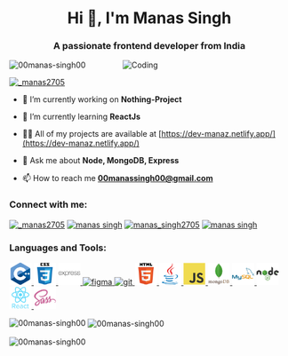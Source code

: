 <h1 align="center">Hi 👋, I'm Manas Singh</h1>
<h3 align="center">A passionate frontend developer from India</h3>
<img align="right" width="300" alt="Coding" src="https://media3.giphy.com/media/v1.Y2lkPTc5MGI3NjExZG02ZDI5a3RyOWEwdTlsZTVicnhvamRsY2plczdwcDk4d2dnZWZldCZlcD12MV9pbnRlcm5hbF9naWZfYnlfaWQmY3Q9Zw/R03zWv5p1oNSQd91EP/giphy.gif">

<p align="left"> <img src="https://komarev.com/ghpvc/?username=00manas-singh00&label=Profile%20views&color=0e75b6&style=flat" alt="00manas-singh00" /> </p>

<p align="left"> <a href="https://twitter.com/_manas2705" target="blank"><img src="https://img.shields.io/twitter/follow/_manas2705?logo=twitter&style=for-the-badge" alt="_manas2705" /></a> </p>

- 🔭 I’m currently working on **Nothing-Project**

- 🌱 I’m currently learning **ReactJs**

- 👨‍💻 All of my projects are available at [https://dev-manaz.netlify.app/](https://dev-manaz.netlify.app/)

- 💬 Ask me about **Node, MongoDB, Express**

- 📫 How to reach me **00manassingh00@gmail.com**

<h3 align="left">Connect with me:</h3>
<p align="left">
<a href="https://twitter.com/_manas2705" target="blank"><img align="center" src="https://raw.githubusercontent.com/rahuldkjain/github-profile-readme-generator/master/src/images/icons/Social/twitter.svg" alt="_manas2705" height="30" width="40" /></a>
<a href="https://linkedin.com/in/manas singh" target="blank"><img align="center" src="https://raw.githubusercontent.com/rahuldkjain/github-profile-readme-generator/master/src/images/icons/Social/linked-in-alt.svg" alt="manas singh" height="30" width="40" /></a>
<a href="https://instagram.com/manas_singh2705" target="blank"><img align="center" src="https://raw.githubusercontent.com/rahuldkjain/github-profile-readme-generator/master/src/images/icons/Social/instagram.svg" alt="manas_singh2705" height="30" width="40" /></a>
<a href="https://www.hackerrank.com/manas singh" target="blank"><img align="center" src="https://raw.githubusercontent.com/rahuldkjain/github-profile-readme-generator/master/src/images/icons/Social/hackerrank.svg" alt="manas singh" height="30" width="40" /></a>
</p>

<h3 align="left">Languages and Tools:</h3>
<p align="left"> <a href="https://www.w3schools.com/cpp/" target="_blank" rel="noreferrer"> <img src="https://raw.githubusercontent.com/devicons/devicon/master/icons/cplusplus/cplusplus-original.svg" alt="cplusplus" width="40" height="40"/> </a> <a href="https://www.w3schools.com/css/" target="_blank" rel="noreferrer"> <img src="https://raw.githubusercontent.com/devicons/devicon/master/icons/css3/css3-original-wordmark.svg" alt="css3" width="40" height="40"/> </a> <a href="https://expressjs.com" target="_blank" rel="noreferrer"> <img src="https://raw.githubusercontent.com/devicons/devicon/master/icons/express/express-original-wordmark.svg" alt="express" width="40" height="40"/> </a> <a href="https://www.figma.com/" target="_blank" rel="noreferrer"> <img src="https://www.vectorlogo.zone/logos/figma/figma-icon.svg" alt="figma" width="40" height="40"/> </a> <a href="https://git-scm.com/" target="_blank" rel="noreferrer"> <img src="https://www.vectorlogo.zone/logos/git-scm/git-scm-icon.svg" alt="git" width="40" height="40"/> </a> <a href="https://www.w3.org/html/" target="_blank" rel="noreferrer"> <img src="https://raw.githubusercontent.com/devicons/devicon/master/icons/html5/html5-original-wordmark.svg" alt="html5" width="40" height="40"/> </a> <a href="https://www.java.com" target="_blank" rel="noreferrer"> <img src="https://raw.githubusercontent.com/devicons/devicon/master/icons/java/java-original.svg" alt="java" width="40" height="40"/> </a> <a href="https://developer.mozilla.org/en-US/docs/Web/JavaScript" target="_blank" rel="noreferrer"> <img src="https://raw.githubusercontent.com/devicons/devicon/master/icons/javascript/javascript-original.svg" alt="javascript" width="40" height="40"/> </a> <a href="https://www.mongodb.com/" target="_blank" rel="noreferrer"> <img src="https://raw.githubusercontent.com/devicons/devicon/master/icons/mongodb/mongodb-original-wordmark.svg" alt="mongodb" width="40" height="40"/> </a> <a href="https://www.mysql.com/" target="_blank" rel="noreferrer"> <img src="https://raw.githubusercontent.com/devicons/devicon/master/icons/mysql/mysql-original-wordmark.svg" alt="mysql" width="40" height="40"/> </a> <a href="https://nodejs.org" target="_blank" rel="noreferrer"> <img src="https://raw.githubusercontent.com/devicons/devicon/master/icons/nodejs/nodejs-original-wordmark.svg" alt="nodejs" width="40" height="40"/> </a> <a href="https://reactjs.org/" target="_blank" rel="noreferrer"> <img src="https://raw.githubusercontent.com/devicons/devicon/master/icons/react/react-original-wordmark.svg" alt="react" width="40" height="40"/> </a> <a href="https://sass-lang.com" target="_blank" rel="noreferrer"> <img src="https://raw.githubusercontent.com/devicons/devicon/master/icons/sass/sass-original.svg" alt="sass" width="40" height="40"/> </a> </p>

<p><img align="left" src="https://github-readme-stats.vercel.app/api/top-langs?username=00manas-singh00&show_icons=true&locale=en&layout=compact" alt="00manas-singh00" /></p>

<p>&nbsp;<img align="center" src="https://github-readme-stats.vercel.app/api?username=00manas-singh00&show_icons=true&locale=en" alt="00manas-singh00" /></p>

<p><img align="center" src="https://github-readme-streak-stats.herokuapp.com/?user=00manas-singh00&" alt="00manas-singh00" /></p>
